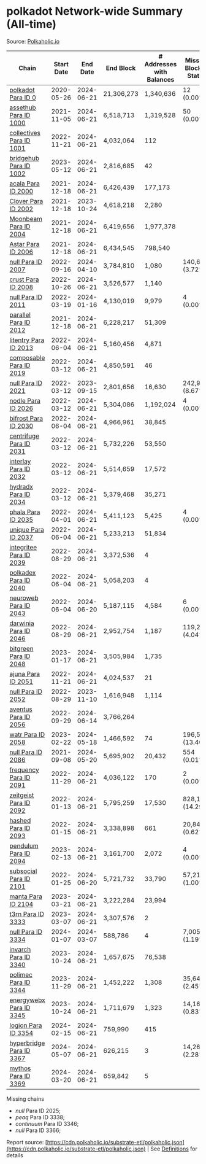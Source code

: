 # polkadot Network-wide Summary (All-time)

Source: [Polkaholic.io](https://polkaholic.io)


| Chain            | Start Date | End Date | End Block | # Addresses with Balances | Missing Blocks / Status |
| ---------------- | ---------- | ---------| --------- | ------------------------- | ----------------------- |
| [polkadot Para ID 0](/polkadot/0-polkadot) | 2020-05-26 | 2024-06-21 | 21,306,273 |  1,340,636 | 12 (0.00%)  |
| [assethub Para ID 1000](/polkadot/1000-assethub) | 2021-11-05 | 2024-06-21 | 6,518,713 |  1,319,528 | 50 (0.00%)  |
| [collectives Para ID 1001](/polkadot/1001-collectives) | 2022-11-21 | 2024-06-21 | 4,032,064 |  112 |    |
| [bridgehub Para ID 1002](/polkadot/1002-bridgehub) | 2023-05-12 | 2024-06-21 | 2,816,685 |  42 |    |
| [acala Para ID 2000](/polkadot/2000-acala) | 2021-12-18 | 2024-06-21 | 6,426,439 |  177,173 |    |
| [Clover Para ID 2002](/polkadot/2002-clover) | 2021-12-18 | 2023-10-24 | 4,618,218 |  2,280 |    |
| [Moonbeam Para ID 2004](/polkadot/2004-moonbeam) | 2021-12-18 | 2024-06-21 | 6,419,656 |  1,977,378 |    |
| [Astar Para ID 2006](/polkadot/2006-astar) | 2021-12-18 | 2024-06-21 | 6,434,545 |  798,540 |    |
| [null Para ID 2007](/polkadot/2007-kapex) | 2022-09-16 | 2024-04-10 | 3,784,810 |  1,080 | 140,668 (3.72%)  |
| [crust Para ID 2008](/polkadot/2008-crust) | 2022-10-26 | 2024-06-21 | 3,526,577 |  1,140 |    |
| [null Para ID 2011](/polkadot/2011-equilibrium) | 2022-03-19 | 2024-01-16 | 4,130,019 |  9,979 | 4 (0.00%)  |
| [parallel Para ID 2012](/polkadot/2012-parallel) | 2021-12-18 | 2024-06-21 | 6,228,217 |  51,309 |    |
| [litentry Para ID 2013](/polkadot/2013-litentry) | 2022-06-04 | 2024-06-21 | 5,160,456 |  4,871 |    |
| [composable Para ID 2019](/polkadot/2019-composable) | 2022-03-12 | 2024-06-21 | 4,850,591 |  46 |    |
| [null Para ID 2021](/polkadot/2021-efinity) | 2022-03-12 | 2023-09-15 | 2,801,656 |  16,630 | 242,949 (8.67%)  |
| [nodle Para ID 2026](/polkadot/2026-nodle) | 2022-03-12 | 2024-06-21 | 5,304,086 |  1,192,024 | 4 (0.00%)  |
| [bifrost Para ID 2030](/polkadot/2030-bifrost) | 2022-06-04 | 2024-06-21 | 4,966,961 |  38,845 |    |
| [centrifuge Para ID 2031](/polkadot/2031-centrifuge) | 2022-03-12 | 2024-06-21 | 5,732,226 |  53,550 |    |
| [interlay Para ID 2032](/polkadot/2032-interlay) | 2022-03-12 | 2024-06-21 | 5,514,659 |  17,572 |    |
| [hydradx Para ID 2034](/polkadot/2034-hydradx) | 2022-03-12 | 2024-06-21 | 5,379,468 |  35,271 |    |
| [phala Para ID 2035](/polkadot/2035-phala) | 2022-04-01 | 2024-06-21 | 5,411,123 |  5,425 | 4 (0.00%)  |
| [unique Para ID 2037](/polkadot/2037-unique) | 2022-06-04 | 2024-06-21 | 5,233,213 |  51,834 |    |
| [integritee Para ID 2039](/polkadot/2039-integritee) | 2022-08-29 | 2024-06-21 | 3,372,536 |  4 |    |
| [polkadex Para ID 2040](/polkadot/2040-polkadex) | 2022-06-04 | 2024-06-21 | 5,058,203 |  4 |    |
| [neuroweb Para ID 2043](/polkadot/2043-neuroweb) | 2022-06-04 | 2024-06-20 | 5,187,115 |  4,584 | 6 (0.00%)  |
| [darwinia Para ID 2046](/polkadot/2046-darwinia) | 2022-08-29 | 2024-06-21 | 2,952,754 |  1,187 | 119,220 (4.04%)  |
| [bitgreen Para ID 2048](/polkadot/2048-bitgreen) | 2023-01-17 | 2024-06-21 | 3,505,984 |  1,735 |    |
| [ajuna Para ID 2051](/polkadot/2051-ajuna) | 2022-11-21 | 2024-06-21 | 4,024,537 |  21 |    |
| [null Para ID 2052](/polkadot/2052-polkadot-parathread-2052) | 2022-08-29 | 2023-11-10 | 1,616,948 |  1,114 |    |
| [aventus Para ID 2056](/polkadot/2056-aventus) | 2022-09-29 | 2024-06-14 | 3,766,264 |   |    |
| [watr Para ID 2058](/polkadot/2058-watr) | 2023-02-22 | 2024-05-18 | 1,466,592 |  74 | 196,567 (13.40%)  |
| [null Para ID 2086](/polkadot/2086-kilt) | 2021-09-08 | 2024-05-20 | 5,695,902 |  20,432 | 554 (0.01%)  |
| [frequency Para ID 2091](/polkadot/2091-frequency) | 2022-11-29 | 2024-06-21 | 4,036,122 |  170 | 2 (0.00%)  |
| [zeitgeist Para ID 2092](/polkadot/2092-zeitgeist) | 2022-01-13 | 2024-06-21 | 5,795,259 |  17,530 | 828,192 (14.29%)  |
| [hashed Para ID 2093](/polkadot/2093-hashed) | 2022-01-15 | 2024-06-21 | 3,338,898 |  661 | 20,847 (0.62%)  |
| [pendulum Para ID 2094](/polkadot/2094-pendulum) | 2023-02-13 | 2024-06-21 | 3,161,700 |  2,072 | 4 (0.00%)  |
| [subsocial Para ID 2101](/polkadot/2101-subsocial) | 2022-01-25 | 2024-06-20 | 5,721,732 |  33,790 | 57,214 (1.00%)  |
| [manta Para ID 2104](/polkadot/2104-manta) | 2023-03-21 | 2024-06-21 | 3,222,284 |  23,994 |    |
| [t3rn Para ID 3333](/polkadot/3333-t3rn) | 2023-03-07 | 2024-06-21 | 3,307,576 |  2 |    |
| [null Para ID 3334](/polkadot/3334-polkadot-parathread-3334) | 2024-01-07 | 2024-03-07 | 588,786 |  4 | 7,005 (1.19%)  |
| [invarch Para ID 3340](/polkadot/3340-invarch) | 2023-10-24 | 2024-06-21 | 1,657,675 |  76,538 |    |
| [polimec Para ID 3344](/polkadot/3344-polimec) | 2023-11-29 | 2024-06-21 | 1,452,222 |  1,308 | 35,644 (2.45%)  |
| [energywebx Para ID 3345](/polkadot/3345-energywebx) | 2023-10-24 | 2024-06-21 | 1,711,679 |  1,323 | 14,163 (0.83%)  |
| [logion Para ID 3354](/polkadot/3354-logion) | 2024-02-15 | 2024-06-21 | 759,990 |  415 |    |
| [hyperbridge Para ID 3367](/polkadot/3367-hyperbridge) | 2024-05-07 | 2024-06-21 | 626,215 |  3 | 14,262 (2.28%)  |
| [mythos Para ID 3369](/polkadot/3369-mythos) | 2024-03-20 | 2024-06-21 | 659,842 |  5 |    |

Missing chains


* *null* Para ID 2025; 
* *peaq* Para ID 3338; 
* *continuum* Para ID 3346; 
* *null* Para ID 3366; 

Report source: [https://cdn.polkaholic.io/substrate-etl/polkaholic.json](https://cdn.polkaholic.io/substrate-etl/polkaholic.json) | See [Definitions](/DEFINITIONS.md) for details
